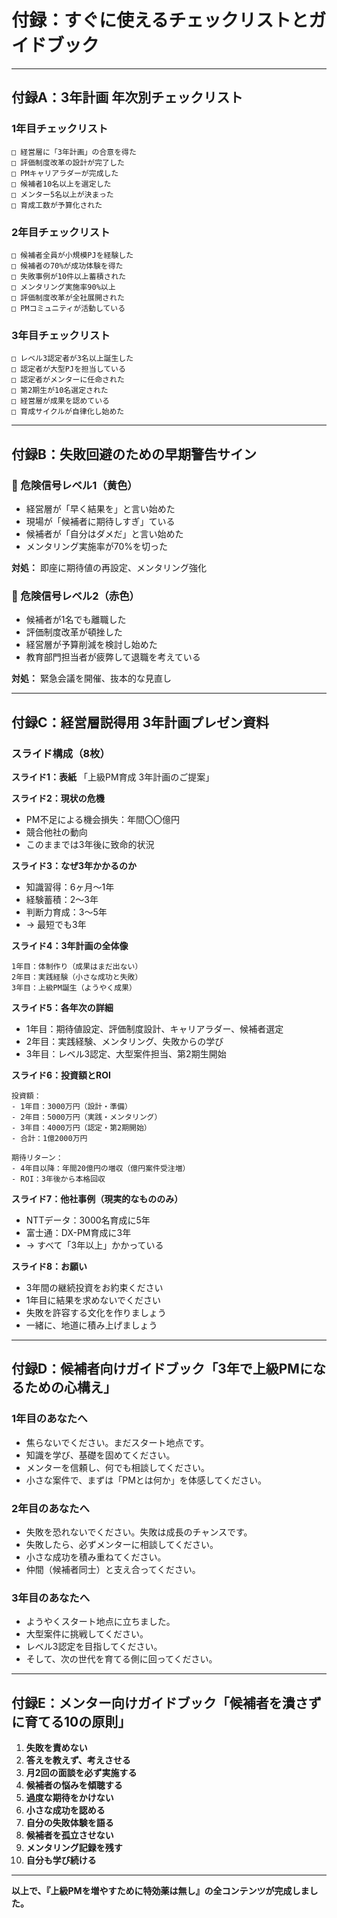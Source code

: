# 付録：すぐに使えるチェックリストとガイドブック

---

## 付録A：3年計画 年次別チェックリスト

### 1年目チェックリスト
```
□ 経営層に「3年計画」の合意を得た
□ 評価制度改革の設計が完了した
□ PMキャリアラダーが完成した
□ 候補者10名以上を選定した
□ メンター5名以上が決まった
□ 育成工数が予算化された
```

### 2年目チェックリスト
```
□ 候補者全員が小規模PJを経験した
□ 候補者の70%が成功体験を得た
□ 失敗事例が10件以上蓄積された
□ メンタリング実施率90%以上
□ 評価制度改革が全社展開された
□ PMコミュニティが活動している
```

### 3年目チェックリスト
```
□ レベル3認定者が3名以上誕生した
□ 認定者が大型PJを担当している
□ 認定者がメンターに任命された
□ 第2期生が10名選定された
□ 経営層が成果を認めている
□ 育成サイクルが自律化し始めた
```

---

## 付録B：失敗回避のための早期警告サイン

### 🚨 危険信号レベル1（黄色）
- 経営層が「早く結果を」と言い始めた
- 現場が「候補者に期待しすぎ」ている
- 候補者が「自分はダメだ」と言い始めた
- メンタリング実施率が70%を切った

**対処：** 即座に期待値の再設定、メンタリング強化

### 🚨 危険信号レベル2（赤色）
- 候補者が1名でも離職した
- 評価制度改革が頓挫した
- 経営層が予算削減を検討し始めた
- 教育部門担当者が疲弊して退職を考えている

**対処：** 緊急会議を開催、抜本的な見直し

---

## 付録C：経営層説得用 3年計画プレゼン資料

### スライド構成（8枚）

**スライド1：表紙**
「上級PM育成 3年計画のご提案」

**スライド2：現状の危機**
- PM不足による機会損失：年間〇〇億円
- 競合他社の動向
- このままでは3年後に致命的状況

**スライド3：なぜ3年かかるのか**
- 知識習得：6ヶ月〜1年
- 経験蓄積：2〜3年
- 判断力育成：3〜5年
- → 最短でも3年

**スライド4：3年計画の全体像**
```
1年目：体制作り（成果はまだ出ない）
2年目：実践経験（小さな成功と失敗）
3年目：上級PM誕生（ようやく成果）
```

**スライド5：各年次の詳細**
- 1年目：期待値設定、評価制度設計、キャリアラダー、候補者選定
- 2年目：実践経験、メンタリング、失敗からの学び
- 3年目：レベル3認定、大型案件担当、第2期生開始

**スライド6：投資額とROI**
```
投資額：
- 1年目：3000万円（設計・準備）
- 2年目：5000万円（実践・メンタリング）
- 3年目：4000万円（認定・第2期開始）
- 合計：1億2000万円

期待リターン：
- 4年目以降：年間20億円の増収（億円案件受注増）
- ROI：3年後から本格回収
```

**スライド7：他社事例（現実的なもののみ）**
- NTTデータ：3000名育成に5年
- 富士通：DX-PM育成に3年
- → すべて「3年以上」かかっている

**スライド8：お願い**
- 3年間の継続投資をお約束ください
- 1年目に結果を求めないでください
- 失敗を許容する文化を作りましょう
- 一緒に、地道に積み上げましょう

---

## 付録D：候補者向けガイドブック「3年で上級PMになるための心構え」

### 1年目のあなたへ

- 焦らないでください。まだスタート地点です。
- 知識を学び、基礎を固めてください。
- メンターを信頼し、何でも相談してください。
- 小さな案件で、まずは「PMとは何か」を体感してください。

### 2年目のあなたへ

- 失敗を恐れないでください。失敗は成長のチャンスです。
- 失敗したら、必ずメンターに相談してください。
- 小さな成功を積み重ねてください。
- 仲間（候補者同士）と支え合ってください。

### 3年目のあなたへ

- ようやくスタート地点に立ちました。
- 大型案件に挑戦してください。
- レベル3認定を目指してください。
- そして、次の世代を育てる側に回ってください。

---

## 付録E：メンター向けガイドブック「候補者を潰さずに育てる10の原則」

1. **失敗を責めない**
2. **答えを教えず、考えさせる**
3. **月2回の面談を必ず実施する**
4. **候補者の悩みを傾聴する**
5. **過度な期待をかけない**
6. **小さな成功を認める**
7. **自分の失敗体験を語る**
8. **候補者を孤立させない**
9. **メンタリング記録を残す**
10. **自分も学び続ける**

---

**以上で、『上級PMを増やすために特効薬は無し』の全コンテンツが完成しました。**
